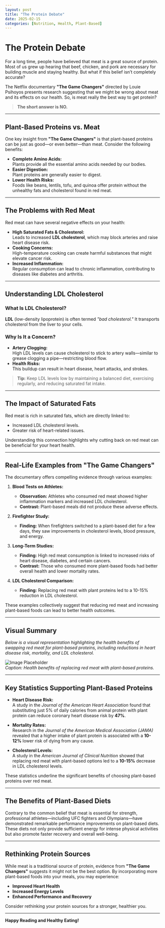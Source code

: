 ```yaml
---
layout: post
title: "The Protein Debate"
date: 2025-02-15
categories: [Nutrition, Health, Plant-Based]
---
```


# The Protein Debate

For a long time, people have believed that meat is a great source of protein. Most of us grew up hearing that beef, chicken, and pork are necessary for building muscle and staying healthy. But what if this belief isn’t completely accurate?

The Netflix documentary **"The Game Changers"** directed by Louie Psihoyos presents research suggesting that we might be wrong about meat and its effects on our health. So, is meat really the best way to get protein?

> **The short answer is NO.**

---

## Plant-Based Proteins vs. Meat

One key insight from **"The Game Changers"** is that plant-based proteins can be just as good—or even better—than meat. Consider the following benefits:

- **Complete Amino Acids:**  
  Plants provide all the essential amino acids needed by our bodies.
- **Easier Digestion:**  
  Plant proteins are generally easier to digest.
- **Lower Health Risks:**  
  Foods like beans, lentils, tofu, and quinoa offer protein without the unhealthy fats and cholesterol found in red meat.

---

## The Problems with Red Meat

Red meat can have several negative effects on your health:

- **High Saturated Fats & Cholesterol:**  
  Leads to increased **LDL cholesterol**, which may block arteries and raise heart disease risk.
- **Cooking Concerns:**  
  High-temperature cooking can create harmful substances that might elevate cancer risk.
- **Increased Inflammation:**  
  Regular consumption can lead to chronic inflammation, contributing to diseases like diabetes and arthritis.

---

## Understanding LDL Cholesterol

### What Is LDL Cholesterol?

**LDL** (low-density lipoprotein) is often termed *"bad cholesterol."* It transports cholesterol from the liver to your cells.

### Why Is It a Concern?

- **Artery Clogging:**  
  High LDL levels can cause cholesterol to stick to artery walls—similar to grease clogging a pipe—restricting blood flow.
- **Health Risks:**  
  This buildup can result in heart disease, heart attacks, and strokes.

> **Tip:** Keep LDL levels low by maintaining a balanced diet, exercising regularly, and reducing saturated fat intake.

---

## The Impact of Saturated Fats

Red meat is rich in saturated fats, which are directly linked to:
- Increased LDL cholesterol levels.
- Greater risk of heart-related issues.

Understanding this connection highlights why cutting back on red meat can be beneficial for your heart health.

---

## Real-Life Examples from "The Game Changers"

The documentary offers compelling evidence through various examples:

1. **Blood Tests on Athletes:**  
   - **Observation:** Athletes who consumed red meat showed higher inflammation markers and increased LDL cholesterol.
   - **Contrast:** Plant-based meals did not produce these adverse effects.

2. **Firefighter Study:**  
   - **Finding:** When firefighters switched to a plant-based diet for a few days, they saw improvements in cholesterol levels, blood pressure, and energy.

3. **Long-Term Studies:**  
   - **Finding:** High red meat consumption is linked to increased risks of heart disease, diabetes, and certain cancers.
   - **Contrast:** Those who consumed more plant-based foods had better overall health and lower mortality rates.

4. **LDL Cholesterol Comparison:**  
   - **Finding:** Replacing red meat with plant proteins led to a 10-15% reduction in LDL cholesterol.

These examples collectively suggest that reducing red meat and increasing plant-based foods can lead to better health outcomes.

---

## Visual Summary

*Below is a visual representation highlighting the health benefits of swapping red meat for plant-based proteins, including reductions in heart disease risk, mortality, and LDL cholesterol.*

![Image Placeholder](IMAGE_PLACEHOLDER)  
*Caption: Health benefits of replacing red meat with plant-based proteins.*

---

## Key Statistics Supporting Plant-Based Proteins

- **Heart Disease Risk:**  
  A study in the *Journal of the American Heart Association* found that substituting just 5% of daily calories from animal protein with plant protein can reduce coronary heart disease risk by **47%**.

- **Mortality Rates:**  
  Research in the *Journal of the American Medical Association (JAMA)* revealed that a higher intake of plant protein is associated with a **10-12%** lower risk of dying from any cause.

- **Cholesterol Levels:**  
  A study in the *American Journal of Clinical Nutrition* showed that replacing red meat with plant-based options led to a **10-15%** decrease in LDL cholesterol levels.

These statistics underline the significant benefits of choosing plant-based proteins over red meat.

---

## The Benefits of Plant-Based Diets

Contrary to the common belief that meat is essential for strength, professional athletes—including UFC fighters and Olympians—have demonstrated remarkable performance improvements on plant-based diets. These diets not only provide sufficient energy for intense physical activities but also promote faster recovery and overall well-being.

---

## Rethinking Protein Sources

While meat is a traditional source of protein, evidence from **"The Game Changers"** suggests it might not be the best option. By incorporating more plant-based foods into your meals, you may experience:

- **Improved Heart Health**
- **Increased Energy Levels**
- **Enhanced Performance and Recovery**

Consider rethinking your protein sources for a stronger, healthier you.

---

**Happy Reading and Healthy Eating!**
